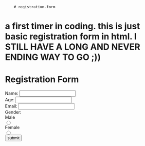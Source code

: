         # registration-form
# a first timer in coding. this is just basic registration form in html. I STILL HAVE A LONG AND NEVER ENDING WAY TO GO ;)) 


<!DOCTYPE html>
<html lang="en">
<head>
    <meta charset="UTF-8">
    <meta name= "viewport" content="width=device-width, initial-scale= 1.0">

</head>
        
<body>
    <h1>Registration Form</h1>
</body>

<form>
    <label for="name"> Name:</label>
    <input type="text" id="name" name="name" required /><br>
    <label for="age"> Age:</label>        
    <input type="number" id="age" name="age" required><br></input>
    <label for="email"> Email:</label>
    <input type="email" id="email" name="email" required><br></input>
    <label> Gender:</label><br>
    <label for> Male</label> <br>
    <input type="radio" id="male" name="male" value="male" required><br></input>
    <label for> Female</label> <br>
    <input type="radio" id="female" name="female" value="female" required><br></input>
    <input type="submit" value="submit" />
        
</form>
</body>
</html>

